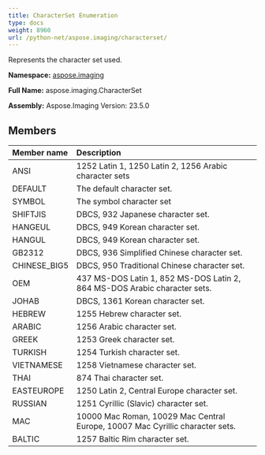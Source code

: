 ```yaml
---
title: CharacterSet Enumeration
type: docs
weight: 8960
url: /python-net/aspose.imaging/characterset/
---
```


Represents the character set used.

**Namespace:** [aspose.imaging](/imaging/python-net/aspose.imaging/)

**Full Name:** aspose.imaging.CharacterSet

**Assembly:**  Aspose.Imaging Version: 23.5.0

## **Members**
|**Member name**|**Description**|
| :- | :- |
|ANSI|1252 Latin 1, 1250 Latin 2, 1256 Arabic character sets|
|DEFAULT|The default character set.|
|SYMBOL|The symbol character set|
|SHIFTJIS|DBCS, 932 Japanese character set.|
|HANGEUL|DBCS, 949 Korean character set.|
|HANGUL|DBCS, 949 Korean character set.|
|GB2312|DBCS, 936 Simplified Chinese character set.|
|CHINESE_BIG5|DBCS, 950 Traditional Chinese character set.|
|OEM|437 MS-DOS Latin 1, 852 MS-DOS Latin 2, 864 MS-DOS Arabic character sets.|
|JOHAB|DBCS, 1361 Korean character set.|
|HEBREW|1255 Hebrew character set.|
|ARABIC|1256 Arabic character set.|
|GREEK|1253 Greek character set.|
|TURKISH|1254 Turkish character set.|
|VIETNAMESE|1258 Vietnamese character set.|
|THAI|874 Thai character set.|
|EASTEUROPE|1250 Latin 2, Central Europe character set.|
|RUSSIAN|1251 Cyrillic (Slavic) character set.|
|MAC|10000 Mac Roman, 10029 Mac Central Europe, 10007 Mac Cyrillic character sets.|
|BALTIC|1257 Baltic Rim character set.|
